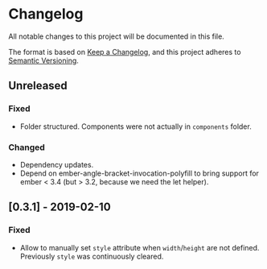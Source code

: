 # Changelog
All notable changes to this project will be documented in this file.

The format is based on [Keep a Changelog](https://keepachangelog.com/en/1.0.0/),
and this project adheres to [Semantic Versioning](https://semver.org/spec/v2.0.0.html).


## Unreleased
### Fixed
- Folder structured. Components were not actually in `components` folder.

### Changed
- Dependency updates.
- Depend on ember-angle-bracket-invocation-polyfill to bring support for ember < 3.4 (but > 3.2, because we need the let helper).

## [0.3.1] - 2019-02-10
### Fixed
- Allow to manually set `style` attribute when `width`/`height` are not defined. Previously `style` was continuously cleared.

